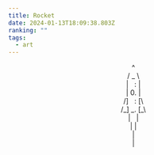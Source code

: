 ```yaml
---
title: Rocket
date: 2024-01-13T18:09:38.803Z
ranking: ""
tags:
  - art
---
```


<p style="text-align:center">
^ <br>
/ _ \ <br>
|&nbsp;&nbsp;&nbsp;: | <br>
| 0. | <br>
/]&nbsp;&nbsp;&nbsp;: [\ <br>
/_] _. [_\ <br>
|&nbsp;&nbsp;&nbsp;|<br>
| |<br>
|<br>
|<br>
</p>
